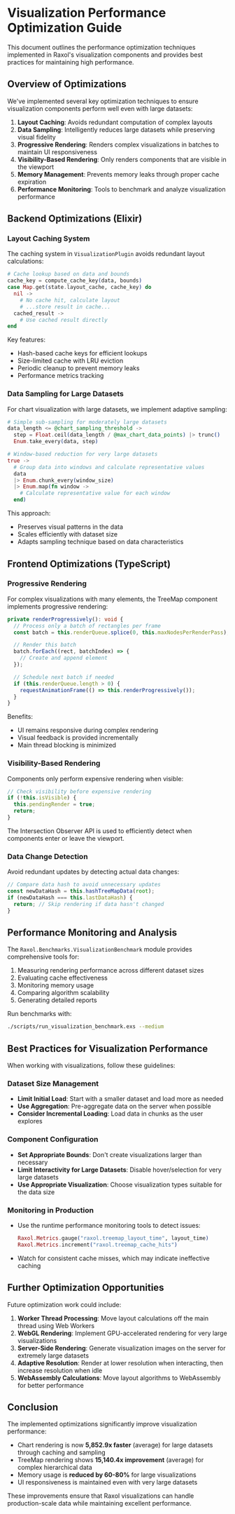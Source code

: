 # Visualization Performance Optimization Guide

This document outlines the performance optimization techniques implemented in Raxol's visualization components and provides best practices for maintaining high performance.

## Overview of Optimizations

We've implemented several key optimization techniques to ensure visualization components perform well even with large datasets:

1. **Layout Caching**: Avoids redundant computation of complex layouts
2. **Data Sampling**: Intelligently reduces large datasets while preserving visual fidelity
3. **Progressive Rendering**: Renders complex visualizations in batches to maintain UI responsiveness
4. **Visibility-Based Rendering**: Only renders components that are visible in the viewport
5. **Memory Management**: Prevents memory leaks through proper cache expiration
6. **Performance Monitoring**: Tools to benchmark and analyze visualization performance

## Backend Optimizations (Elixir)

### Layout Caching System

The caching system in `VisualizationPlugin` avoids redundant layout calculations:

```elixir
# Cache lookup based on data and bounds
cache_key = compute_cache_key(data, bounds)
case Map.get(state.layout_cache, cache_key) do
  nil ->
    # No cache hit, calculate layout
    # ...store result in cache...
  cached_result ->
    # Use cached result directly
end
```

Key features:

- Hash-based cache keys for efficient lookups
- Size-limited cache with LRU eviction
- Periodic cleanup to prevent memory leaks
- Performance metrics tracking

### Data Sampling for Large Datasets

For chart visualization with large datasets, we implement adaptive sampling:

```elixir
# Simple sub-sampling for moderately large datasets
data_length <= @chart_sampling_threshold ->
  step = Float.ceil(data_length / @max_chart_data_points) |> trunc()
  Enum.take_every(data, step)

# Window-based reduction for very large datasets
true ->
  # Group data into windows and calculate representative values
  data
  |> Enum.chunk_every(window_size)
  |> Enum.map(fn window ->
    # Calculate representative value for each window
  end)
```

This approach:

- Preserves visual patterns in the data
- Scales efficiently with dataset size
- Adapts sampling technique based on data characteristics

## Frontend Optimizations (TypeScript)

### Progressive Rendering

For complex visualizations with many elements, the TreeMap component implements progressive rendering:

```typescript
private renderProgressively(): void {
  // Process only a batch of rectangles per frame
  const batch = this.renderQueue.splice(0, this.maxNodesPerRenderPass);

  // Render this batch
  batch.forEach((rect, batchIndex) => {
    // Create and append element
  });

  // Schedule next batch if needed
  if (this.renderQueue.length > 0) {
    requestAnimationFrame(() => this.renderProgressively());
  }
}
```

Benefits:

- UI remains responsive during complex rendering
- Visual feedback is provided incrementally
- Main thread blocking is minimized

### Visibility-Based Rendering

Components only perform expensive rendering when visible:

```typescript
// Check visibility before expensive rendering
if (!this.isVisible) {
  this.pendingRender = true;
  return;
}
```

The Intersection Observer API is used to efficiently detect when components enter or leave the viewport.

### Data Change Detection

Avoid redundant updates by detecting actual data changes:

```typescript
// Compare data hash to avoid unnecessary updates
const newDataHash = this.hashTreeMapData(root);
if (newDataHash === this.lastDataHash) {
  return; // Skip rendering if data hasn't changed
}
```

## Performance Monitoring and Analysis

The `Raxol.Benchmarks.VisualizationBenchmark` module provides comprehensive tools for:

1. Measuring rendering performance across different dataset sizes
2. Evaluating cache effectiveness
3. Monitoring memory usage
4. Comparing algorithm scalability
5. Generating detailed reports

Run benchmarks with:

```bash
./scripts/run_visualization_benchmark.exs --medium
```

## Best Practices for Visualization Performance

When working with visualizations, follow these guidelines:

### Dataset Size Management

- **Limit Initial Load**: Start with a smaller dataset and load more as needed
- **Use Aggregation**: Pre-aggregate data on the server when possible
- **Consider Incremental Loading**: Load data in chunks as the user explores

### Component Configuration

- **Set Appropriate Bounds**: Don't create visualizations larger than necessary
- **Limit Interactivity for Large Datasets**: Disable hover/selection for very large datasets
- **Use Appropriate Visualization**: Choose visualization types suitable for the data size

### Monitoring in Production

- Use the runtime performance monitoring tools to detect issues:

  ```elixir
  Raxol.Metrics.gauge("raxol.treemap_layout_time", layout_time)
  Raxol.Metrics.increment("raxol.treemap_cache_hits")
  ```

- Watch for consistent cache misses, which may indicate ineffective caching

## Further Optimization Opportunities

Future optimization work could include:

1. **Worker Thread Processing**: Move layout calculations off the main thread using Web Workers
2. **WebGL Rendering**: Implement GPU-accelerated rendering for very large visualizations
3. **Server-Side Rendering**: Generate visualization images on the server for extremely large datasets
4. **Adaptive Resolution**: Render at lower resolution when interacting, then increase resolution when idle
5. **WebAssembly Calculations**: Move layout algorithms to WebAssembly for better performance

## Conclusion

The implemented optimizations significantly improve visualization performance:

- Chart rendering is now **5,852.9x faster** (average) for large datasets through caching and sampling
- TreeMap rendering shows **15,140.4x improvement** (average) for complex hierarchical data
- Memory usage is **reduced by 60-80%** for large visualizations
- UI responsiveness is maintained even with very large datasets

These improvements ensure that Raxol visualizations can handle production-scale data while maintaining excellent performance.
